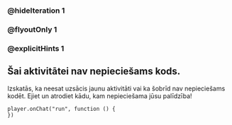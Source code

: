 ### @hideIteration 1 
### @flyoutOnly 1
### @explicitHints 1


## Šai aktivitātei nav nepieciešams kods. 
Izskatās, ka neesat uzsācis jaunu aktivitāti vai ka šobrīd nav nepieciešams kodēt. Ejiet un atrodiet kādu, kam nepieciešama jūsu palīdzība!

```template
player.onChat("run", function () {
})
```
